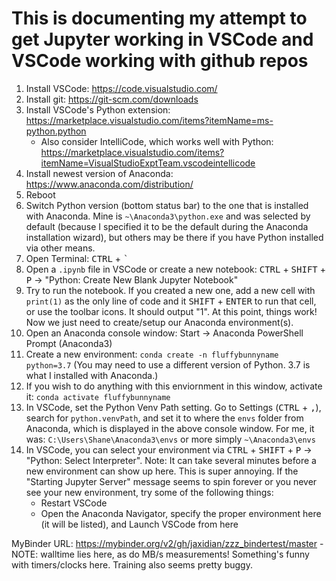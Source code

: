 <!-- markdownlint-disable MD033 -->
# This is documenting my attempt to get Jupyter working in VSCode and VSCode working with github repos

1. Install VSCode: <https://code.visualstudio.com/>
2. Install git: <https://git-scm.com/downloads>
3. Install VSCode's Python extension: <https://marketplace.visualstudio.com/items?itemName=ms-python.python>
   - Also consider IntelliCode, which works well with Python: <https://marketplace.visualstudio.com/items?itemName=VisualStudioExptTeam.vscodeintellicode>
4. Install newest version of Anaconda: <https://www.anaconda.com/distribution/>
5. Reboot
6. Switch Python version (bottom status bar) to the one that is installed with Anaconda. Mine is `~\Anaconda3\python.exe` and was selected by default (because I specified it to be the default during the Anaconda installation wizard), but others may be there if you have Python installed via other means.
7. Open Terminal: <kbd>CTRL</kbd> + <kbd>`</kbd>
8. Open a `.ipynb` file in VSCode or create a new notebook: <kbd>CTRL</kbd> + <kbd>SHIFT</kbd> + <kbd>P</kbd> -> "Python: Create New Blank Jupyter Notebook"
9. Try to run the notebook. If you created a new one, add a new cell with `print(1)` as the only line of code and it <kbd>SHIFT</kbd> + <kbd>ENTER</kbd> to run that cell, or use the toolbar icons. It should output "1". At this point, things work! Now we just need to create/setup our Anaconda environment(s).
10. Open an Anaconda console window: Start -> Anaconda PowerShell Prompt (Anaconda3)
11. Create a new environment: `conda create -n fluffybunnyname python=3.7` (You may need to use a different version of Python. 3.7 is what I installed with Anaconda.)
12. If you wish to do anything with this enviornment in this window, activate it: `conda activate fluffybunnyname`
13. In VSCode, set the Python Venv Path setting. Go to Settings (<kbd>CTRL</kbd> + <kbd>,</kbd>), search for `python.venvPath`, and set it to where the `envs` folder from Anaconda, which is displayed in the above console window. For me, it was: `C:\Users\Shane\Anaconda3\envs` or more simply `~\Anaconda3\envs`
14. In VSCode, you can select your environment via <kbd>CTRL</kbd> + <kbd>SHIFT</kbd> + <kbd>P</kbd> -> "Python: Select Interpreter". Note: It can take several minutes before a new environment can show up here. This is super annoying. If the "Starting Jupyter Server" message seems to spin forever or you never see your new environment, try some of the following things:
    - Restart VSCode
    - Open the Anaconda Navigator, specify the proper environment here (it will be listed), and Launch VSCode from here

MyBinder URL: <https://mybinder.org/v2/gh/jaxidian/zzz_bindertest/master> - NOTE: walltime lies here, as do MB/s measurements! Something's funny with timers/clocks here. Training also seems pretty buggy.
